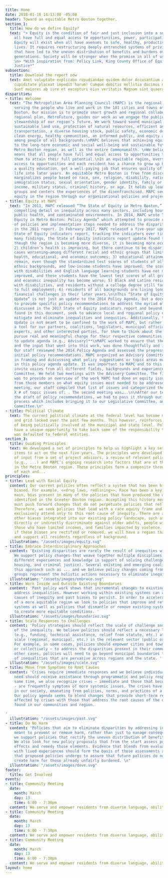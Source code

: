 ```yaml
---
title: Home
date: 2018-01-18 14:13:00 -05:00
header: Toward an equitable Metro Boston together.
section_1:
  title: How do we define Equity?
  text: "> Equity is the condition of fair and just inclusion into a society in which
    all have full and equal access to opportunities, power, participation and resources.
    Equity will exist when all have avenues to safe, healthy, productive, and fulfilling
    lives. It requires restructuring deeply entrenched systems of privilege and oppression
    that have led to the uneven distribution of benefits and burdens over multiple
    generations. Society will be stronger when the promise in all of us is actualized.\\\n>
    \n> *With inspiration from: Policy Link, King County Office of Equity and Social
    Justice*"
subsection:
  title: Download the report now
  text: Amet voluptate explicabo repudiandae quidem dolor Accusantium adipisci rerum
    cupiditate placeat impedit harum! Cumque debitis mollitia ducimus nemo iusto?
    Sunt maiores ab iure et excepturi eius veritatis Magnam sint quaerat?
disparities:
- title: Welcome
  text: "The Metropolitan Area Planning Council (MAPC) is the regional planning agency
    serving the people who live and work in the 101 cities and towns of Metropolitan
    Boston. Our mission is to promote smart growth and regional collaboration. Our
    regional plan, MetroFuture, guides our work as we engage the public in responsible
    stewardship of our region’s future. We work toward sound municipal management,
    sustainable land use, protection of natural resources, efficient and affordable
    transportation, a diverse housing stock, public safety, economic development,
    clean energy, healthy communities, an informed public, and equity and opportunity
    among people of all backgrounds.\nMAPC believes that achieving equity is paramount
    to the long-term economic and social well-being and sustainable future of the
    Metro Boston region, as well as the entire Commonwealth. \nWe believe that equity
    means that all people have full and equal access to opportunities that enable
    them to attain their full potential.\nIn an equitable region, everyone has equal
    access to opportunities and each resident has a chance to grow up healthy, receive
    a quality education, get a well-paying job that ensures quality of life, and enjoy
    life into later years. An equitable Metro Boston is free from discrimination that
    marginalizes people based on race, sex, religion, disability, national origin,
    immigration status, sexual orientation, gender identity, family or marital status,
    income, military status, criminal history, or age. It holds up leaders from marginalized
    groups and centers the experiences of the disenfranchised. MAPC seeks to advance
    equity in the region through our organizational policies and project selection. "
- title: Equity at MAPC
  text: "In 2011, MAPC released “The State of Equity in Metro Boston,” a report providing
    compelling detail on inequality across many sectors, including housing, transportation,
    public health, and contaminated environments. In 2014, MAPC wrote “The State of
    Equity in Metro Boston: Policy Agenda” which attempted to provide recommendations
    of policies and implementation steps needed to address the disparities highlighted
    in the 2011 report. In February 2017, MAPC released a five-year update to the
    State of Equity indicators report, tracking the indicators over time. \n\nOf the
    many findings, the State of Equity indicators report update found that 1) even
    though the region is becoming more diverse, it is becoming more economically segregated;
    2) children’s health is improving, but there continue to be disparities—in some
    cases worsening—among different racial and ethnic groups that limit their long-term
    health, educational, and economic outcomes; 3) educational attainment disparities
    remain, even though the standardized test scores of students of all racial and
    ethnic backgrounds, and low-income students have improved; the scores of students
    with disabilities and English language learning students have not meaningfully
    improved, and these students have the lowest test scores of all groups 4) income
    and economic inequality has become worse; 5) Black and Latino residents, residents
    with disabilities, and residents without a college degree still face barriers
    to full employment; 6) residents of all backgrounds are living longer, but face
    financial challenges in their later years.\n\nThis “State of Equity Policy Agenda
    Update” is not just an update to the 2014 Policy Agenda, but a document meant
    to provide specific policy recommendations to address the myriad of disparities
    discussed in the 2017 State of Equity indicators report and beyond. The recommendations
    found in this document, seek to advance local and regional policy changes that
    mitigate and eliminate inequalities and inequities. Additionally, the Policy Agenda
    Update is not meant to be confined to the work of MAPC, but rather to serve as
    a tool for our partners, coalitions, legislators, municipal officials, policy
    experts, and other interested parties, for them to think about the ways they can
    pursue real and meaningful change for their respective communities. \n\n# **Process
    to update agenda (e.g., Advisory)**\nMAPC worked to ensure that the Policy Agenda
    and the input that went into this work, was done thoughtfully and intentionally.
    Our staff reviewed the 2014 Policy Agenda and assessed the progress made on those
    initial policy recommendations. MAPC organized an Advisory Committee to assist
    in framing and discussing what policy suggestions or topic areas must be included
    in this policy agenda update. It was important to MAPC and to this document, to
    invite voices from all different fields, backgrounds and experiences to our Advisory
    Committee. We held two meetings with the Advisory Committee. The first meeting
    was to provide an overview of the work MAPC had done on equity issues and to hear
    from those members on what equity issues most needed to be addressed. From this
    meeting, our staff compiled that list of issues and categorized them into the
    X # of topic issues of: . The second meeting was…..\n\nAfter our team completed
    the draft of policy recommendations, we had to pass it through our internal approval
    process which includes bringing it to our Legislative Committee, and then Executive
    Committee.\n"
- title: Political Climate
  text: The current political climate at the federal level has become more partisan
    and grid locked over the past few months. This however, reinforces the importance
    of being politically involved at the municipal and state level. Policymakers now
    have a unique opportunity to take back some of the responsibility that at times
    was defaulted to federal entities.
section_3:
  title: Guiding Principles
  text: We developed a set of principles to help us highlight a key set of policy
    items to act on the next five years. The principles were developed based on based
    of input from a set of project advisors, a review of relevant policy documents
    (e.g., ...) and MAPC’s ongoing research into factors that are at the root of disparities
    in the Metro Boston region. These principles form a composite through the layering
    of each and...
principles:
- title: Lead with Racial Equity
  content: Our current policies often reflect a system that has been historically
    biased. For example, <<drug laws, redlining>>. Race has been a key, if not the
    main, bias present in many of the policies that have produced the disparities
    identified in the Greater Boston region. Accepting this history means that we
    must push forward changes that do not perpetuate policies that reflect past biases.
    Therefore, we seek policies that lead with a race equity frame and that do not
    exclusively attend only to this root cause of inequity. There are a number of
    other biases integrated into our existing policy landscape, such as those that
    directly or indirectly discriminate against older adults, people with disabilities,
    those who have limited incomes, and families impacted by violence. We believe
    if these biases are rectified or removed, we will have a region that includes
    and support all residents regardless of background.
  illustration: "/assets/images/equity.svg"
- title: Embrace Interdisciplinary Approaches
  content: 'Existing disparities are rarely the result of inequities within one system.
    We support policy changes that weave together multiple disciplines, linking together
    different experiences and knowledge in support of solving challenges (e.g., education,
    housing, and criminal justice). Several existing and emerging coalitions embrace
    this approach such as ... and we believe policy changes coming from these interdisciplinary
    groups represent the holistic actions necessary to eliminate inequitable outcomes. '
  illustration: "/assets/images/embrace.svg"
- title: Work Inside and Outside Existing Boundaries
  content: 'Past policy work shows that incremental changes to existing systems can
    address inequalities. However working within existing systems can also allow root
    causes of inequity and past biases to persist. In order to accelerate the realization
    of a more equitable region we look to policies that improve and reform existing
    systems as well as policies that dismantle or remove existing systems in order
    to create more equitable conditions. '
  illustration: "/assets/images/boundaries.svg"
- title: Scale Responses to Challenges
  content: 'Policy strategies should reflect the scale of challenge and the context
    of the inequality. We believe policies should reflect a necessary level of investment
    (e.g., funding, technical assistance, relief from statute, etc.) at the proper
    scale (regional, municipal, etc.) in the relevant sector (public or private).
    For example, in some cases, policies should empower cities and towns – individually
    or collectively – to address the disparities present in their communities. In
    other cases, policies will need to go beyond municipal boundaries to address causes
    of inequalities that are pervasive across regions and the state. '
  illustration: "/assets/images/scale.svg"
- title: Move from Symptoms to Root Causes
  content: 'Crises require immediate responses and we believe individuals in urgent
    need should receive assistance through programmatic and policy responses. At the
    same time, we also recognize crises – immediate and those that become chronic
    - are frequently symptoms of more systemic issues. The crises have root causes
    in our society, emanating from policies, norms, and practices of a dominant culture.
    Our policy agenda seeks to blend changes that provide short-term relief for individuals
    affected by crises with those that address the root causes of the disparities
    found in our communities and region.

'
  illustration: "/assets/images/past.svg"
- title: Do No Harm
  content: "Policies that aim to eliminate disparities by addressing inequities are
    meant to prevent or remove harm, rather than just to manage consequences. Therefore,
    we support policies that rectify the uneven distribution of benefits and burdens.
    We also look for new policy proposals that from the start assess potential inequitable
    effects and remedy those elements. Evidence that blends from evaluation results
    with lived experiences should form the basis of these assessments and the updates
    that proposed policies undergo to assure that future policies do not prolong or
    create harm for those already unfairly burdened. \n"
  illustration: "/assets/images/dove.svg"
footer:
  title: Get Involved
events:
- title: Community Meeting
  date:
    month: March
    day: 13
    time: 6:00 - 7:30pm
  content: We serve and empower residents from diverse language, ability, geographic
- title: Community Meeting
  date:
    month: March
    day: 13
    time: 6:00 - 7:30pm
  content: We serve and empower residents from diverse language, ability, geographic
- title: Community Meeting
  date:
    month: March
    day: 13
    time: 6:00 - 7:30pm
  content: We serve and empower residents from diverse language, ability, geographic
layout: home
---
```


